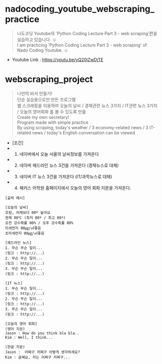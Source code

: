 # nadocoding_youtube_webscraping_practice
> 나도코딩 Youtube의 'Python Coding Lecture Part 3 - web scraping'편을 실습하고 있습니다. ☺️  
> I am practicing 'Python Coding Lecture Part 3 - web scraping' of Nado Coding Youtube. ☺️  
- Youtube Link : https://youtu.be/yQ20jZwDjTE

# webscraping_project
> 나만의 비서 만들기!  
> 단순 실습용으로만 만든 프로그램  
> 웹 스크래핑을 이용하여 오늘의 날씨 / 경제관련 뉴스 3가지 / IT관련 뉴스 3가지 / 오늘의 영어회화 를 볼 수 있도록 만듦    
> Create my own secretary!  
> Program made with simple practice  
> By using scraping, today's weather / 3 economy-related news / 3 IT-related news / today's English conversation can be viewed    
  
- [조건]
- 1. 네이버에서 오늘 서울의 날씨정보를 가져온다
- 2. 네이버 헤드라인 뉴스 3건을 가져온다 (경제뉴스로 대체)
- 3. 네이버 IT 뉴스 3건을 가져온다 (IT/과학뉴스로 대체)
- 4. 해커스 어학원 홈페이지에서 오늘의 영어 회화 지문을 가져온다.
```
[출력 예시]

[오늘의 날씨]
흐림, 어제보다 00º 높아요
현재 00℃ (최저 00º / 최고 00º)
오전 강수확률 00% / 오후 강수확률 00%
미세먼지 00㎍/㎡좋음
초미세먼지 00㎍/㎡좋음

[헤드라인 뉴스]
1. 무슨 무슨 일이...
(링크 : http://...)
2. 무슨 무슨 일이...
(링크 : http://...)
3. 무슨 무슨 일이...
(링크 : http://...)

[IT 뉴스]
1. 무슨 무슨 일이...
(링크 : http://...)
2. 무슨 무슨 일이...
(링크 : http://...)
3. 무슨 무슨 일이...
(링크 : http://...)

[오늘의 영어 회화]
(영어 지문)
Jason : How do you think bla bla..
Kim : Well, I think...

(한글 지문)
Jason :  어쩌구 저쩌구 어떻게 생각하세요?
Kim : 글쎄요, 저는 어쩌구 저쩌구...
```
